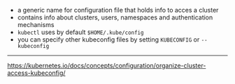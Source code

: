 * a generic name for configuration file that holds info to acces a cluster
* contains info about clusters, users, namespaces and authentication mechanisms
* `kubectl` uses by default `$HOME/.kube/config`
* you can specify other kubeconfig files by setting `KUBECONFIG` or `--kubeconfig`

---

https://kubernetes.io/docs/concepts/configuration/organize-cluster-access-kubeconfig/
